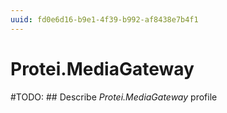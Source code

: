 ```yaml
---
uuid: fd0e6d16-b9e1-4f39-b992-af8438e7b4f1
---
```



# Protei.MediaGateway


#TODO: ## Describe *Protei.MediaGateway* profile

